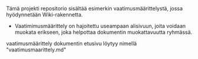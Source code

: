 Tämä projekti repositorio sisältää esimerkin vaatimusmäärittelystä, jossa hyödynnetään Wiki-rakennetta.

* Vaatimimusmäärittely on hajoitettu useampaan alisivuun, joita voidaan muokata erikseen, joka helpottaa dokumentin muokattavuutta ryhmässä.

vaatimusmäärittely dokumentin etusivu löytyy nimellä "vaatimusmaarittely.md"